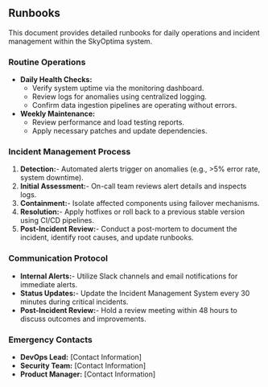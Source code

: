 ## Runbooks
This document provides detailed runbooks for daily operations and incident management within the SkyOptima system.

### Routine Operations
- **Daily Health Checks:**
  - Verify system uptime via the monitoring dashboard.
  - Review logs for anomalies using centralized logging.
  - Confirm data ingestion pipelines are operating without errors.
- **Weekly Maintenance:**
  - Review performance and load testing reports.
  - Apply necessary patches and update dependencies.

### Incident Management Process
1. **Detection:**- Automated alerts trigger on anomalies (e.g., >5% error rate, system downtime).
2. **Initial Assessment:**- On-call team reviews alert details and inspects logs.
3. **Containment:**- Isolate affected components using failover mechanisms.
4. **Resolution:**- Apply hotfixes or roll back to a previous stable version using CI/CD pipelines.
5. **Post-Incident Review:**- Conduct a post-mortem to document the incident, identify root causes, and update runbooks.

### Communication Protocol
- **Internal Alerts:**- Utilize Slack channels and email notifications for immediate alerts.
- **Status Updates:**- Update the Incident Management System every 30 minutes during critical incidents.
- **Post-Incident Review:**- Hold a review meeting within 48 hours to discuss outcomes and improvements.

### Emergency Contacts
- **DevOps Lead:** [Contact Information]
- **Security Team:** [Contact Information]
- **Product Manager:** [Contact Information]
